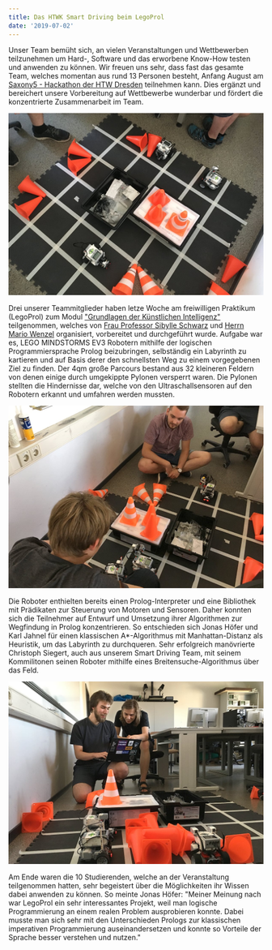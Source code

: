 ```yaml
---
title: Das HTWK Smart Driving beim LegoProl
date: '2019-07-02'
---
```


Unser Team bemüht sich, an vielen Veranstaltungen und Wettbewerben teilzunehmen um Hard-, Software und das erworbene Know-How testen und anwenden zu können. Wir freuen uns sehr, dass fast das gesamte Team, welches momentan aus rund 13 Personen besteht, Anfang August am [Saxony5 - Hackathon der HTW Dresden](https://www.htw-dresden.de/forschung/innovative-hochschule-saxony5/tv4-ccl-vernetzte-mobilitaet.html) teilnehmen kann. Dies ergänzt und bereichert unsere Vorbereitung auf Wettbewerbe wunderbar und fördert die konzentrierte Zusammenarbeit im Team.

![Teilnehmer](IMG_7806.jpg)

Drei unserer Teammitglieder haben letze Woche am freiwilligen Praktikum (LegoProl) zum Modul ["Grundlagen der Künstlichen Intelligenz"](https://www.imn.htwk-leipzig.de/~schwarz/lehre/ss19/kib/) teilgenommen, welches von [Frau Professor Sibylle Schwarz](https://www.imn.htwk-leipzig.de/~schwarz/) und [Herrn Mario Wenzel](https://dbs.informatik.uni-halle.de/wenzel/) organisiert, vorbereitet und durchgeführt wurde. Aufgabe war es, LEGO MINDSTORMS EV3 Robotern mithilfe der logischen Programmiersprache Prolog beizubringen, selbständig ein Labyrinth zu kartieren und auf Basis derer den schnellsten Weg zu einem vorgegebenen Ziel zu finden. Der 4qm große Parcours bestand aus 32 kleineren Feldern von denen einige durch umgekippte Pylonen versperrt waren. Die Pylonen stellten die Hindernisse dar, welche von den Ultraschallsensoren auf den Robotern erkannt und umfahren werden mussten.

![Teilnehmer](IMG_7798.jpg)

Die Roboter enthielten bereits einen Prolog-Interpreter und eine Bibliothek mit Prädikaten zur Steuerung von Motoren und Sensoren. Daher konnten sich die Teilnehmer auf Entwurf und Umsetzung ihrer Algorithmen zur Wegfindung in Prolog konzentrieren. So entschieden sich Jonas Höfer und Karl Jahnel für einen klassischen A\*-Algorithmus mit Manhattan-Distanz als Heuristik, um das Labyrinth zu durchqueren. Sehr erfolgreich manövrierte Christoph Siegert, auch aus unserem Smart Driving Team, mit seinem Kommilitonen seinen Roboter mithilfe eines Breitensuche-Algorithmus über das Feld.

![Teilnehmer](IMG_7812.jpg)

Am Ende waren die 10 Studierenden, welche an der Veranstaltung teilgenommen hatten, sehr begeistert über die Möglichkeiten ihr Wissen dabei anwenden zu können. So meinte Jonas Höfer: "Meiner Meinung nach war LegoProl ein sehr interessantes Projekt, weil man logische Programmierung an einem realen Problem ausprobieren konnte. Dabei musste man sich sehr mit den Unterschieden Prologs zur klassischen imperativen Programmierung auseinandersetzen und konnte so Vorteile der Sprache besser verstehen und nutzen."
